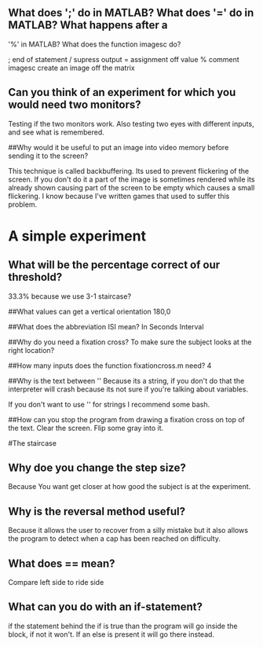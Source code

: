 
## What does ';' do in MATLAB? What does '=' do in MATLAB? What happens after a
'%' in MATLAB? What does the function imagesc do?

; end of statement / supress output
= assignment off value
% comment
imagesc create an image off the matrix


## Can you think of an experiment for which you would need two monitors?

Testing if the two monitors work. Also testing two eyes with different inputs, and
see what is remembered.

##Why would it be useful to put an image into video memory before sending it to the screen?

This technique is called backbuffering. Its used to prevent flickering of the screen.
If you don't do it a part of the image is sometimes rendered while its already shown
causing part of the screen to be empty which causes a small flickering. I know
because I've written games that used to suffer this problem.

# A simple experiment
## What will be the percentage correct of our threshold?

33.3% because we use 3-1 staircase?

##What values can get a vertical orientation
180,0

##What does the abbreviation ISI mean?
In Seconds Interval

##Why do you need a fixation cross?
To make sure the subject looks at the right location?

##How many inputs does the function fixationcross.m need?
4

##Why is the text between ''
Because its a string, if you don't do that the interpreter will crash
because its not sure if you're talking about variables.

If you don't want to use '' for strings I recommend some bash.


##How can you stop the program from drawing a fixation cross on top of the text.
Clear the screen. Flip some gray into it.

#The staircase
## Why doe you change the step size?
Because You want get closer at how good the subject is at the experiment.

## Why is the reversal method useful?
Because it allows the user to recover from a silly mistake but it also allows
the program to detect when a cap has been reached on difficulty.

## What does == mean?
Compare left side to ride side

## What can you do with an if-statement?
if the statement behind the if is true than the program will go inside the
block, if not it won't. If an else is present it will go there instead.
